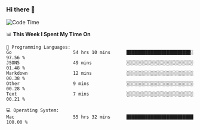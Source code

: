 ### Hi there 👋

<!--
**CrazyCollin/crazycollin** is a ✨ _special_ ✨ repository because its `README.md` (this file) appears on your GitHub profile.

Here are some ideas to get you started:

- 🔭 I’m currently working on ...
- 🌱 I’m currently learning ...
- 👯 I’m looking to collaborate on ...
- 🤔 I’m looking for help with ...
- 💬 Ask me about ...
- 📫 How to reach me: ...
- 😄 Pronouns: ...
- ⚡ Fun fact: ...
-->

<!--START_SECTION:waka-->
![Code Time](http://img.shields.io/badge/Code%20Time-4%2C638%20hrs%202%20mins-blue)

📊 **This Week I Spent My Time On** 

```text
💬 Programming Languages: 
Go                       54 hrs 10 mins      ████████████████████████░   97.56 % 
JSON5                    49 mins             ░░░░░░░░░░░░░░░░░░░░░░░░░   01.48 % 
Markdown                 12 mins             ░░░░░░░░░░░░░░░░░░░░░░░░░   00.38 % 
Other                    9 mins              ░░░░░░░░░░░░░░░░░░░░░░░░░   00.28 % 
Text                     7 mins              ░░░░░░░░░░░░░░░░░░░░░░░░░   00.21 % 

💻 Operating System: 
Mac                      55 hrs 32 mins      █████████████████████████   100.00 % 
```


<!--END_SECTION:waka-->
